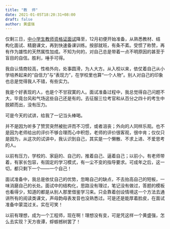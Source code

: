 ```yaml
---
title: "教  师"
date: 2021-01-05T18:20:31+08:00
draft: false
author: 黄盛强
---
```


仅剩三日，[中小学生教师资格证面试](http://ntce.neea.edu.cn/)降至，12月初便开始准备，从熟悉教材、结构化面试、精磨课文，再到快速备课训练。按部就班，有条不紊。受惯了称赞，再有作为雄性的天然属性加成。不知为何的，对自己总是带着一点不明原因的甚至于盲目的自信。胜利，唾手可得。

我自认情商较高，性格外向，处事圆滑，为人大方。从入校以来，依仗着自己从小学培养起来的“自信力”与“表现力”，在学校里也算“一个人物”。别人对自己的印象也总是觉得我人不错，有些实力。

我是个好表现的人，也是个不甘寂寞的人。面试准备过程中，我总觉得自己问题不大，毕竟台风和气场这些自己还是有的。去征服三位考官和从百分之四十的考生中脱颖而出，没有压力。

可是今天的试讲，给我了一记当头棒喝。

并不是因为听多了赞赏突然被批评而不习惯，或者沮丧；外向的人同样乐观。也不是因为老师给出的评价不够合理而心中积怨，老师的评价很客观，很中肯；仅仅只是因为，从这次的试讲中，我认识到自己，其实是一个懒散、不求上进、不爱思考的人。

以前有压力，学校的、家庭的、自己的，推着自己、逼着自己；以前小，有老师带着，有家长包容，有固定的学习模式，有一尘不变的指导要求。可成年之后，这一切，都只剩下一个——一个自己！

面试准备中，我总是依仗自己的优势，忽略自己的缺点，不去抬高自己的短板，一味消磨自己的长处。面试中的结构化，思路没有理过，笔记没有做过，答题的模板也看得少，知道的都是从别人那里借鉴学习来。只会靠着创设情境这一个方法去通讲所有的阅读类课文，声母韵母表发音也没熟悉过。可是还是能厚着脸皮，在面试准备中蒙混过关。实在可笑！

以前有理想，成为一个工程师，现在啊！理想没有变，可是凭这样一个黄盛强，怎么去实现？天方夜谭，蜉蝣撼树罢了！


